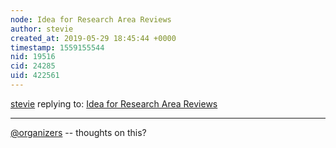 ```yaml
---
node: Idea for Research Area Reviews
author: stevie
created_at: 2019-05-29 18:45:44 +0000
timestamp: 1559155544
nid: 19516
cid: 24285
uid: 422561
---
```




[stevie](../profile/stevie) replying to: [Idea for Research Area Reviews](../notes/stevie/05-24-2019/idea-to-distribute-tasks-for-a-reserach-area-review)

----
 [@organizers](/profile/organizers)  -- thoughts on this? 